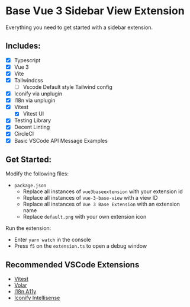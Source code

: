 # Base Vue 3 Sidebar View Extension

Everything you need to get started with a sidebar extension.

## Includes:
- [x] Typescript
- [x] Vue 3
- [x] Vite
- [x] Tailwindcss
	- [ ] Vscode Default style Tailwind config
- [x] Iconify via unplugin
- [x] I18n via unplugin
- [x] Vitest
	- [x] Vitest UI
- [x] Testing Library
- [x] Decent Linting
- [x] CircleCI
- [x] Basic VSCode API Message Examples

## Get Started:

Modify the following files:
- `package.json`
	- Replace all instances of `vue3baseextension` with your extension id
	- Replace all instances of `vue-3-base-view` with a view ID
	- Replace all instances of `Vue 3 Base Extension` with an extension name
	- Replace `default.png` with your own extension icon

Run the extension:
- Enter `yarn watch` in the console
- Press `f5` on the `extension.ts` to open a debug window

## Recommended VSCode Extensions

- [Vitest](https://marketplace.visualstudio.com/items?itemName=ZixuanChen.vitest-explorer)
- [Volar](https://marketplace.visualstudio.com/items?itemName=Vue.volar)
- [I18n A11y](https://marketplace.visualstudio.com/items?itemName=Lokalise.i18n-ally)
- [Iconify Intellisense](https://marketplace.visualstudio.com/items?itemName=antfu.iconify)
